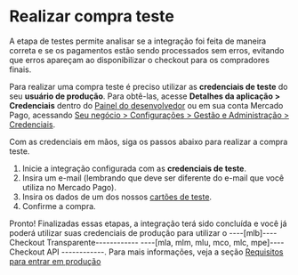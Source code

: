 # Realizar compra teste

A etapa de testes permite analisar se a integração foi feita de maneira correta e se os pagamentos estão sendo processados sem erros, evitando que erros apareçam ao disponibilizar o checkout para os compradores finais.

Para realizar uma compra teste é preciso utilizar as **credenciais de teste** do seu **usuário de produção**. Para obtê-las, acesse **Detalhes da aplicação > Credenciais** dentro do [Painel do desenvolvedor](/developers/panel/app) ou em sua conta Mercado Pago, acessando [Seu negócio > Configurações > Gestão e Administração > Credenciais](https://www.mercadopago[FAKER][URL][DOMAIN]/settings/account/credentials).

Com as credenciais em mãos, siga os passos abaixo para realizar a compra teste.

1. Inicie a integração configurada com as **credenciais de teste**.
2. Insira um e-mail (lembrando que deve ser diferente do e-mail que você utiliza no Mercado Pago).
4. Insira os dados de um dos nossos [cartões de teste](/developers/pt/docs/checkout-api/additional-content/your-integrations/test/cards).
3. Confirme a compra.

Pronto! Finalizadas essas etapas, a integração terá sido concluída e você já poderá utilizar suas credenciais de produção para utilizar o ----[mlb]---- Checkout Transparente------------ ----[mla, mlm, mlu, mco, mlc, mpe]---- Checkout API ------------. Para mais informações, veja a seção [Requisitos para entrar em produção](/developers/pt/docs/checkout-api/integration-test/go-to-production-requirements)